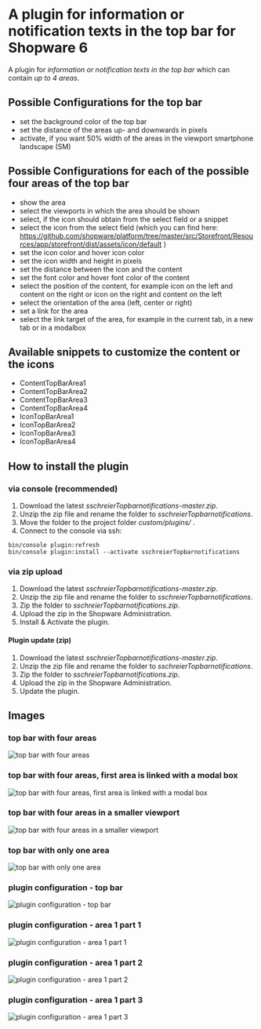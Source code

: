 # A plugin for information or notification texts in the top bar for Shopware 6

A plugin for _information or notification texts in the top bar_ which can contain _up to 4 areas_.

## Possible Configurations for the top bar
 - set the background color of the top bar
 - set the distance of the areas up- and downwards in pixels
 - activate, if you want 50% width of the areas in the viewport smartphone landscape (SM)
 
## Possible Configurations for each of the possible four areas of the top bar
 - show the area
 - select the viewports in which the area should be shown
 - select, if the icon should obtain from the select field or a snippet
 - select the icon from the select field (which you can find here: https://github.com/shopware/platform/tree/master/src/Storefront/Resources/app/storefront/dist/assets/icon/default )
 - set the icon color and hover icon color
 - set the icon width and height in pixels
 - set the distance between the icon and the content
 - set the font color and hover font color of the content
 - select the position of the content, for example icon on the left and content on the right or icon on the right and content on the left
 - select the orientation of the area (left, center or right)
 - set a link for the area
 - select the link target of the area, for example in the current tab, in a new tab or in a modalbox

## Available snippets to customize the content or the icons
 - ContentTopBarArea1
 - ContentTopBarArea2
 - ContentTopBarArea3
 - ContentTopBarArea4
 - IconTopBarArea1
 - IconTopBarArea2
 - IconTopBarArea3
 - IconTopBarArea4

## How to install the plugin
### via console (recommended)

1. Download the latest _sschreierTopbarnotifications-master.zip_.
2. Unzip the zip file and rename the folder to _sschreierTopbarnotifications_. 
3. Move the folder to the project folder _custom/plugins/_ .
4. Connect to the console via ssh:

```
bin/console plugin:refresh
bin/console plugin:install --activate sschreierTopbarnotifications
```

### via zip upload
1. Download the latest _sschreierTopbarnotifications-master.zip_.
2. Unzip the zip file and rename the folder to _sschreierTopbarnotifications_.
3. Zip the folder to _sschreierTopbarnotifications.zip_.
4. Upload the zip in the Shopware Administration.
5. Install & Activate the plugin.

#### Plugin update (zip)
1. Download the latest _sschreierTopbarnotifications-master.zip_.
2. Unzip the zip file and rename the folder to _sschreierTopbarnotifications_.
3. Zip the folder to _sschreierTopbarnotifications.zip_.
4. Upload the zip in the Shopware Administration.
5. Update the plugin.

## Images

### top bar with four areas

![top bar with four areas](https://www.sebastianschreier.de/plugins/sschreierTopbarnotifications/sschreierTopbarnotifications-Image1.jpg)

### top bar with four areas, first area is linked with a modal box

![top bar with four areas, first area is linked with a modal box](https://www.sebastianschreier.de/plugins/sschreierTopbarnotifications/sschreierTopbarnotifications-Image2.jpg)

### top bar with four areas in a smaller viewport

![top bar with four areas in a smaller viewport](https://www.sebastianschreier.de/plugins/sschreierTopbarnotifications/sschreierTopbarnotifications-Image3.jpg)

### top bar with only one area

![top bar with only one area](https://www.sebastianschreier.de/plugins/sschreierTopbarnotifications/sschreierTopbarnotifications-Image4.jpg)

### plugin configuration - top bar

![plugin configuration - top bar](https://www.sebastianschreier.de/plugins/sschreierTopbarnotifications/sschreierTopbarnotifications-Image5.jpg)

### plugin configuration - area 1 part 1

![plugin configuration - area 1 part 1](https://www.sebastianschreier.de/plugins/sschreierTopbarnotifications/sschreierTopbarnotifications-Image6.jpg)

### plugin configuration - area 1 part 2

![plugin configuration - area 1 part 2](https://www.sebastianschreier.de/plugins/sschreierTopbarnotifications/sschreierTopbarnotifications-Image7.jpg)

### plugin configuration - area 1 part 3

![plugin configuration - area 1 part 3](https://www.sebastianschreier.de/plugins/sschreierTopbarnotifications/sschreierTopbarnotifications-Image8.jpg)